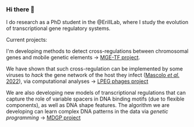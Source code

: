 ### Hi there 👋

I do research as a PhD student in the @ErillLab, where I study the evolution of transcriptional gene regulatory systems.

Current projects:

I'm developing methods to detect cross-regulations between chromosomal genes and mobile genetic elements -> [MGE-TF project](https://github.com/ErillLab/MGE_TF).

We have shown that such cross-regulation can be implemented by some viruses to *hack* the gene network of the host they infect ([Mascolo *et al.* 2022](https://www.frontiersin.org/articles/10.3389/fmicb.2022.918015/full)), via computational analyses -> [LPEG phages project](https://github.com/ErillLab/LPEG_phages)

We are also developing new models of transcriptional regulations that can capture the role of variable spacers in DNA binding motifs (due to flexible components), as well as DNA shape features.
The algorithm we are developing can learn complex DNA patterns in the data via *genetic programming* -> [MDGP project](https://github.com/ErillLab/MD_GP)


<!--
**eliamascolo/eliamascolo** is a ✨ _special_ ✨ repository because its `README.md` (this file) appears on your GitHub profile.

Here are some ideas to get you started:

- 🔭 I’m currently working on ...
- 🌱 I’m currently learning ...
- 👯 I’m looking to collaborate on ...
- 🤔 I’m looking for help with ...
- 💬 Ask me about ...
- 📫 How to reach me: ...
- 😄 Pronouns: ...
- ⚡ Fun fact: ...
-->
